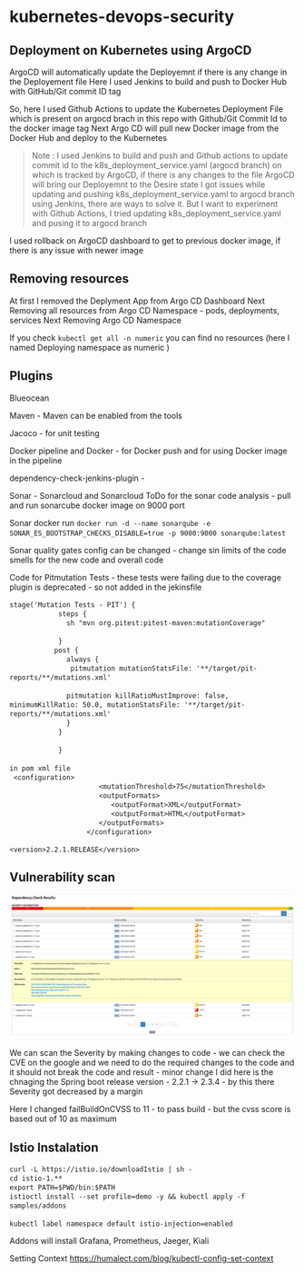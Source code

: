 # kubernetes-devops-security


## Deployment on Kubernetes using ArgoCD
ArgoCD will automatically update the Deployemnt if there is any change in the Deployement file
Here I used Jenkins to build and push to Docker Hub with GitHub/Git commit ID tag 

So, here I used Github Actions to update the Kubernetes Deployment File which is present on argocd brach in this repo with Github/Git Commit Id to the docker image tag 
Next Argo CD will pull new Docker image from the Docker Hub and deploy to the Kubernetes 

> Note : I used Jenkins to build and push and Github actions to update commit id to the k8s_deployment_service.yaml (argocd branch) on which is tracked by ArgoCD, if there is any changes to the file ArgoCD will bring our Deployemnt to the Desire state
> I got issues while updating and pushing k8s_deployment_service.yaml to argocd branch using Jenkins, there are ways to solve it. But I want to experiment with Github Actions, I tried updating k8s_deployment_service.yaml and pusing it to argocd branch

I used rollback on ArgoCD dashboard to get to previous docker image, if there is any issue with newer image

## Removing resources 

At first I removed the Deplyment App from Argo CD Dashboard
Next Removing all resources from Argo CD Namespace - pods, deployments, services 
Next Removing Argo CD Namespace 

If you check `kubectl get all -n numeric` you can find no resources (here I named Deploying namespace as numeric )



## Plugins

Blueocean

Maven - Maven can be enabled from the tools

Jacoco - for unit testing

Docker pipeline and Docker - for Docker push and for using Docker image in the pipeline

dependency-check-jenkins-plugin -

Sonar - Sonarcloud and Sonarcloud ToDo for the sonar code analysis  - pull and run sonarcube docker image on 9000 port

Sonar docker run
`` docker run -d --name sonarqube -e SONAR_ES_BOOTSTRAP_CHECKS_DISABLE=true -p 9000:9000 sonarqube:latest ``
 
Sonar quality gates config can be changed - change sin limits of the code smells for the new code and overall code


Code for Pitmutation Tests - these tests were failing due to the coverage plugin is deprecated - so not added in the jekinsfile

```Jenkinsfile
stage('Mutation Tests - PIT') {
            steps {
              sh "mvn org.pitest:pitest-maven:mutationCoverage"
              
            }
           post {
              always { 
               pitmutation mutationStatsFile: '**/target/pit-reports/**/mutations.xml'

              pitmutation killRatioMustImprove: false, minimumKillRatio: 50.0, mutationStatsFile: '**/target/pit-reports/**/mutations.xml'
              }
            } 
            
            } 

in pom xml file
 <configuration>
                      <mutationThreshold>75</mutationThreshold>
                      <outputFormats>
                         <outputFormat>XML</outputFormat>
                         <outputFormat>HTML</outputFormat>
                      </outputFormats>
                   </configuration>

```

`` <version>2.2.1.RELEASE</version> ``

## Vulnerability scan 

![Alt text](/img/image.png)

We can scan the Severity by making changes to code - we can check the CVE on the google and we need to do the required changes to the code and it should not break the code and result - minor change I did here is the chnaging the Spring boot release version - 2.2.1 -> 2.3.4 - by this there Severity got decreased by a margin 

Here I changed failBuildOnCVSS to 11 - to pass build - but the cvss score is based out of 10 as maximum







## Istio Instalation 
```
curl -L https://istio.io/downloadIstio | sh -
cd istio-1.**
export PATH=$PWD/bin:$PATH
istioctl install --set profile=demo -y && kubectl apply -f samples/addons

kubectl label namespace default istio-injection=enabled

```
Addons will install Grafana, Prometheus, Jaeger, Kiali 

Setting Context https://humalect.com/blog/kubectl-config-set-context



